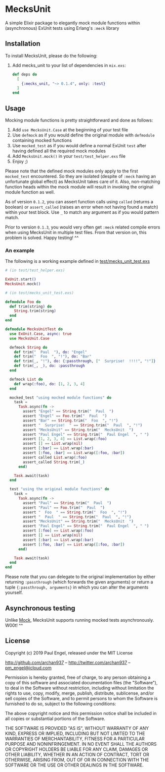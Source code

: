 # MecksUnit

A simple Elixir package to elegantly mock module functions within (asynchronous) ExUnit tests using Erlang's `:meck` library

## Installation

To install MecksUnit, please do the following:

  1. Add mecks_unit to your list of dependencies in `mix.exs`:

      ```elixir
      def deps do
        [
          {:mecks_unit, "~> 0.1.4", only: :test}
        ]
      end
      ```

## Usage

Mocking module functions is pretty straightforward and done as follows:

  1. Add `use MecksUnit.Case` at the beginning of your test file
  2. Use `defmock` as if you would define the original module with `defmodule` containing mocked functions
  3. Use `mocked_test` as if you would define a normal ExUnit `test` after having defined all the required mock modules
  4. Add `MecksUnit.mock()` in your `test/test_helper.exs` file
  5. Enjoy ;)

Please note that the defined mock modules only apply to the first `mocked_test` encountered.
So they are isolated (despite of `:meck` having an unfortunate global effect) as MecksUnit takes care of it.
Also, non-matching function heads within the mock module will result in invoking the original module function as well.

As of version `0.1.2`, you can assert function calls using `called` (returns a boolean) or `assert_called` (raises an
error when not having found a match) within your test block. Use `_` to match any argument as if you would pattern match.

Prior to version `0.1.3`, you would very often get `:meck` related compile errors when using MecksUnit in multiple test files.
From that version on, this problem is solved. Happy testing! ^^

### An example

The following is a working example defined in [test/mecks_unit_test.exs](https://github.com/archan937/mecks_unit/blob/master/test/mecks_unit_test.exs)

  ```elixir
  # (in test/test_helper.exs)

  ExUnit.start()
  MecksUnit.mock()
  ```

  ```elixir
  # (in test/mecks_unit_test.exs)

  defmodule Foo do
    def trim(string) do
      String.trim(string)
    end
  end

  defmodule MecksUnitTest do
    use ExUnit.Case, async: true
    use MecksUnit.Case

    defmock String do
      def trim("  Paul  "), do: "Engel"
      def trim("  Foo  ", "!"), do: "Bar"
      def trim(_, "!"), do: {:passthrough, ["  Surprise!  !!!!", "!"]}
      def trim(_, _), do: :passthrough
    end

    defmock List do
      def wrap(:foo), do: [1, 2, 3, 4]
    end

    mocked_test "using mocked module functions" do
      task =
        Task.async(fn ->
          assert "Engel" == String.trim("  Paul  ")
          assert "Engel" == Foo.trim("  Paul  ")
          assert "Bar" == String.trim("  Foo  ", "!")
          assert "  Surprise!  " == String.trim("  Paul  ", "!")
          assert "MecksUnit" == String.trim("  MecksUnit  ")
          assert "Paul Engel" == String.trim("  Paul Engel  ", " ")
          assert [1, 2, 3, 4] == List.wrap(:foo)
          assert [] == List.wrap(nil)
          assert [:bar] == List.wrap(:bar)
          assert [:foo, :bar] == List.wrap([:foo, :bar])
          assert called List.wrap(:foo)
          assert_called String.trim(_)
        end)

      Task.await(task)
    end

    test "using the original module functions" do
      task =
        Task.async(fn ->
          assert "Paul" == String.trim("  Paul  ")
          assert "Paul" == Foo.trim("  Paul  ")
          assert "  Foo  " == String.trim("  Foo  ", "!")
          assert "  Paul  " == String.trim("  Paul  ", "!")
          assert "MecksUnit" == String.trim("  MecksUnit  ")
          assert "Paul Engel" == String.trim("  Paul Engel  ", " ")
          assert [:foo] == List.wrap(:foo)
          assert [] == List.wrap(nil)
          assert [:bar] == List.wrap(:bar)
          assert [:foo, :bar] == List.wrap([:foo, :bar])
        end)

      Task.await(task)
    end
  end
  ```

Please note that you can delegate to the original implementation by either returning `:passthrough` (which forwards the given arguments)
or return a tuple `{:passthrough, arguments}` in which you can alter the arguments yourself.

## Asynchronous testing

Unlike [Mock](https://github.com/jjh42/mock), MecksUnit supports running mocked tests asynchronously. W00t! ^^

## License

Copyright (c) 2019 Paul Engel, released under the MIT License

http://github.com/archan937 – http://twitter.com/archan937 – pm_engel@icloud.com

Permission is hereby granted, free of charge, to any person obtaining a copy of this software and associated documentation files (the "Software"), to deal in the Software without restriction, including without limitation the rights to use, copy, modify, merge, publish, distribute, sublicense, and/or sell copies of the Software, and to permit persons to whom the Software is furnished to do so, subject to the following conditions:

The above copyright notice and this permission notice shall be included in all copies or substantial portions of the Software.

THE SOFTWARE IS PROVIDED "AS IS", WITHOUT WARRANTY OF ANY KIND, EXPRESS OR IMPLIED, INCLUDING BUT NOT LIMITED TO THE WARRANTIES OF MERCHANTABILITY, FITNESS FOR A PARTICULAR PURPOSE AND NONINFRINGEMENT. IN NO EVENT SHALL THE AUTHORS OR COPYRIGHT HOLDERS BE LIABLE FOR ANY CLAIM, DAMAGES OR OTHER LIABILITY, WHETHER IN AN ACTION OF CONTRACT, TORT OR OTHERWISE, ARISING FROM, OUT OF OR IN CONNECTION WITH THE SOFTWARE OR THE USE OR OTHER DEALINGS IN THE SOFTWARE.
